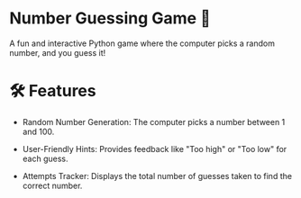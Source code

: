# Number Guessing Game 🎲
A fun and interactive Python game where the computer picks a random number, and you guess it!
# 🛠️ Features
* Random Number Generation: The computer picks a number between 1 and 100.

* User-Friendly Hints: Provides feedback like "Too high" or "Too low" for each guess.

* Attempts Tracker: Displays the total number of guesses taken to find the correct number.
